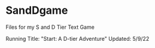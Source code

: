 # SandDgame
Files for my S and D Tier Text Game

Running Title: "Start: A D-tier Adventure"
Updated: 5/9/22
